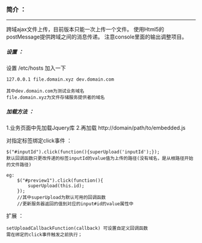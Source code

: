 ### 简介 ：
------
跨域ajax文件上传，目前版本只能一次上传一个文件。
使用Html5的postMessage提供跨域之间的消息传递。
注意console里面的输出调整项目。


##### 设置 ：
设置 /etc/hosts 加入一下

    127.0.0.1 file.domain.xyz dev.domain.com

    其中dev.domain.com为测试业务域名
    file.domain.xyz为文件存储服务提供者的域名

##### 加载方法 ：
1.业务页面中先加载Jquery库
2.再加载 http://domain/path/to/embedded.js


对指定标签绑定click事件 ：

    $("#inputId").click(function(){superUpload('inputId');});
    默认回调函数只更改传递的标签inputId的value值为上传的路径(没有域名，是从根路径开始的文件路径)

    eg:
        $("#preview1").click(function(){
            superUpload(this.id);
        });
        //其中superUpload为默认可用的回调函数
        //更新服务器返回的值到对应的input#id的value属性中


扩展 ：

    setUploadCallbackFunction(callback) 可设置自定义回调函数
    需在绑定的click事件触发之前执行；